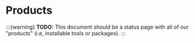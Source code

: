 # Products

:::{warning} **TODO:**
This document should be a status page with all of our "products" (i.e, installable tools or packages).
:::
